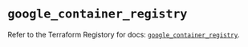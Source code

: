 # `google_container_registry`

Refer to the Terraform Registory for docs: [`google_container_registry`](https://registry.terraform.io/providers/hashicorp/google-beta/4.77.0/docs/resources/google_container_registry).
